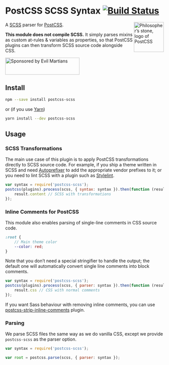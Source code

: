 # PostCSS SCSS Syntax [![Build Status][ci-img]][ci]

<img align="right" width="95" height="95"
     title="Philosopher’s stone, logo of PostCSS"
     src="http://postcss.github.io/postcss/logo.svg">

A [SCSS] parser for [PostCSS].

**This module does not compile SCSS.** It simply parses mixins as custom
at-rules & variables as properties, so that PostCSS plugins can then transform
SCSS source code alongside CSS.

[PostCSS]: https://github.com/postcss/postcss
[ci-img]:  https://img.shields.io/travis/postcss/postcss-scss.svg
[SCSS]:    http://sass-lang.com/
[ci]:      https://travis-ci.org/postcss/postcss-scss

<a href="https://evilmartians.com/?utm_source=postcss">
<img src="https://evilmartians.com/badges/sponsored-by-evil-martians.svg" alt="Sponsored by Evil Martians" width="236" height="54">
</a>


## Install

```sh
npm --save install postcss-scss
```

or (if you use [Yarn](https://yarnpkg.com/))

```sh
yarn install --dev postcss-scss
```


## Usage

### SCSS Transformations

The main use case of this plugin is to apply PostCSS transformations directly
to SCSS source code. For example, if you ship a theme written in SCSS and need
[Autoprefixer] to add the appropriate vendor prefixes to it; or you need to
lint SCSS with a plugin such as [Stylelint].

```js
var syntax = require('postcss-scss');
postcss(plugins).process(scss, { syntax: syntax }).then(function (result) {
    result.content // SCSS with transformations
});
```

[Autoprefixer]: https://github.com/postcss/autoprefixer
[Stylelint]:    http://stylelint.io/


### Inline Comments for PostCSS

This module also enables parsing of single-line comments in CSS source code.

```scss
:root {
    // Main theme color
    --color: red;
}
```

Note that you don’t need a special stringifier to handle the output; the default
one will automatically convert single line comments into block comments.

```js
var syntax = require('postcss-scss');
postcss(plugins).process(scss, { parser: syntax }).then(function (result) {
    result.css // CSS with normal comments
});
```

If you want Sass behaviour with removing inline comments, you can use
[postcss-strip-inline-comments] plugin.

[postcss-strip-inline-comments]: https://github.com/mummybot/postcss-strip-inline-comments


### Parsing

We parse SCSS files the same way as we do vanilla CSS, except we provide
`postcss-scss` as the parser option.

```js
var syntax = require('postcss-scss');

var root = postcss.parse(scss, { parser: syntax });
```
